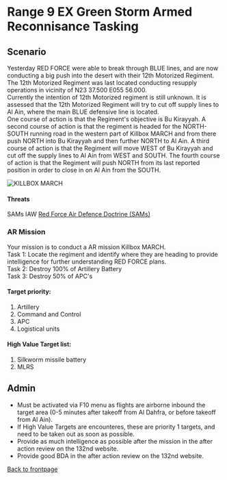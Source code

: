 # Range 9 EX Green Storm Armed Reconnisance Tasking

## Scenario
Yesterday RED FORCE were able to break through BLUE lines, and are now conducting a big push into the desert with their 12th Motorized Regiment.<br>
The 12th Motorized Regiment was last located conducting resupply operations in vicinity of N23 37.500 E055 56.000.<br>
Currently the intention of 12th Motorized regiment is still unknown. It is assessed that the 12th Motorized Regiment will try to cut off supply lines to Al Ain, where the main BLUE defensive line is located. <br>
One course of action is that the Regiment's objective is Bu Kirayyah. A second course of action is that the regiment is headed for the NORTH-SOUTH running road in the western part of Killbox MARCH and from there push NORTH into 
Bu Kirayyah and then further NORTH to Al Ain. A third course of action is that the Regiment will move WEST of Bu Kirayyah and cut off the supply lines to Al Ain from WEST and SOUTH.
The fourth course of action is that the Regiment will push NORTH from its last reported position in order to close in on Al Ain from the SOUTH.

![KILLBOX MARCH](/ATRM_Brief/Pictures/EX_GREENSTORM_R9_AR.PNG)


#### Threats
SAMs IAW [Red Force Air Defence Doctrine (SAMs)](/ATRM_Brief/Pages/Generic_airdefence.html)  


### AR Mission
Your mission is to conduct a AR mission Killbox MARCH.<br>
Task 1: Locate the regiment and identify where they are heading to provide intelligence for further understanding RED FORCE plans.<br>
Task 2: Destroy 100% of Artillery Battery<br>
Task 3: Destroy 50% of APC's<br>


#### Target priority:
1. Artillery
2. Command and Control
3. APC
4. Logistical units


#### High Value Target list: 
1. Silkworm missile battery
2. MLRS


## Admin
- Must be activated via F10 menu as flights are airborne inbound the target area (0-5 minutes after takeoff from Al Dahfra, or before takeoff from Al Ain).
- If High Value Targets are encounteres, these are priority 1 targets, and need to be taken out as soon as possible.
- Provide as much intelligence as possible after the mission in the after action review on the 132nd website.
- Provide good BDA in the after action review on the 132nd website.






[Back to frontpage](https://132nd-vwing.github.io/ATRM_Brief/)